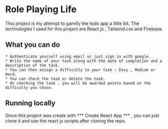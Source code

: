 # Role Playing Life

This project is my attempt to gamify the todo app a little bit.
The technologies I used for this project are React.js , Tailwind.css and Firebase.

## What you can do
    * Authenticate yourself using email or just sign in with google.
    * Write the name of your task along with the date of completion and a description of the task.
    * You can then assign a difficulty to your task : Easy , Medium or Hard.
    * You can check the task or delete the task.
    * On checking the task , you will be awarded points based on the difficulty you chose.

## Running locally

Since this project was create with *** Create React App *** , you can just clone it and use the react js scripts after cloning the repo. 

